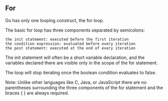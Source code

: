 
## For
Go has only one looping construct, the for loop.

The basic for loop has three components separated by semicolons:

```
the init statement: executed before the first iteration
the condition expression: evaluated before every iteration
the post statement: executed at the end of every iteration
```

The init statement will often be a short variable declaration, and the variables declared there are visible only in the scope of the for statement.

The loop will stop iterating once the boolean condition evaluates to false.

Note: Unlike other languages like C, Java, or JavaScript there are no parentheses surrounding the three components of the for statement and the braces { } are always required.
